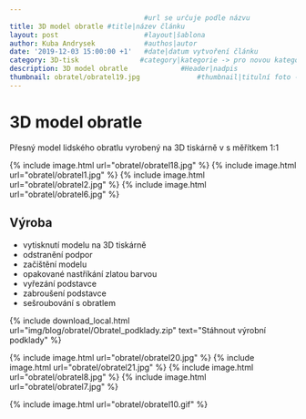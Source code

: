 ```yaml
---
                                 #url se určuje podle názvu
title: 3D model obratle #title|název článku   
layout: post                     #layout|šablona
author: Kuba Andrysek            #authos|autor
date: '2019-12-03 15:00:00 +1'   #date|datum vytvoření článku
category: 3D-tisk               #category|kategorie -> pro novou kategorii je potřeba vytvořit stránku v "categories"
description: 3D model obratle             #Header|nadpis
thumbnail: obratel/obratel19.jpg              #thumbnail|titulní foto -> cesta "/img/blog/**nazev-clanku/Kolo.png**"
--- 
```


# 3D model obratle

Přesný model lidského obratlu vyrobený na 3D tiskárně v s měřítkem 1:1

{% include image.html
url="obratel/obratel18.jpg"
%}
{% include image.html
url="obratel/obratel1.jpg"
%}
{% include image.html
url="obratel/obratel2.jpg"
%}
{% include image.html
url="obratel/obratel6.jpg"
%}

## Výroba

- vytisknutí modelu na 3D tiskárně
- odstranění podpor
- začištění modelu
- opakované nastříkání zlatou barvou
- vyřezání podstavce
- zabroušení podstavce
- sešroubování s obratlem


{% include download_local.html
url="img/blog/obratel/Obratel_podklady.zip"
text="Stáhnout výrobní podklady"
%}

{% include image.html
url="obratel/obratel20.jpg"
%}
{% include image.html
url="obratel/obratel21.jpg"
%}
{% include image.html
url="obratel/obratel8.jpg"
%}
{% include image.html
url="obratel/obratel7.jpg"
%}

{% include image.html
url="obratel/obratel10.gif"
%}

